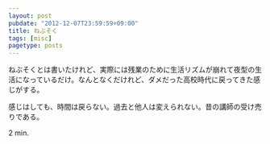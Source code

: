 ```yaml
---
layout: post
pubdate: "2012-12-07T23:59:59+09:00"
title: ねぶそく
tags: [misc]
pagetype: posts
---
```

ねぶそくとは書いたけれど、実際には残業のために生活リズムが崩れて夜型の生活になっているだけ。なんとなくだけれど、ダメだった高校時代に戻ってきた感じがする。

感じはしても、時間は戻らない。過去と他人は変えられない。昔の講師の受け売りである。

2 min.
